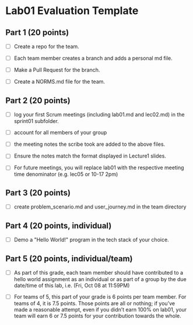 # Lab01 Evaluation Template

## Part 1 (20 points)

- [ ] Create a repo for the team. 

- [ ] Each team member creates a branch and adds a personal md file.

- [ ] Make a Pull Request for the branch.

- [ ] Create a NORMS.md file for the team.

## Part 2 (20 points)

- [ ] log your first Scrum meetings (including lab01.md and lec02.md) in the sprint01 subfolder.

- [ ] account for all members of your group

- [ ] the meeting notes the scribe took are added to the above files. 

- [ ] Ensure the notes match the format displayed in Lecture1 slides.

- [ ] For future meetings, you will replace lab01 with the respective meeting time denominator (e.g. lec05 or 10-17 2pm)

## Part 3 (20 points)

- [ ] create problem_scenario.md and user_journey.md in the team directory

## Part 4 (20 points, individual)

- [ ] Demo a "Hello World!" program in the tech stack of your choice.

## Part 5 (20 points, individual/team)

- [ ] As part of this grade, each team member should have contributed to a hello world assignment as an individual or as part of a group by the due date/time of this lab, i.e. (Fri, Oct 08 at 11:59PM)

- [ ] For teams of 5, this part of your grade is 6 points per team member. For teams of 4, it is 7.5 points. Those points are all or nothing; if you’ve made a reasonable attempt, even if you didn’t earn 100% on lab01, your team will earn 6 or 7.5 points for your contribution towards the whole.
